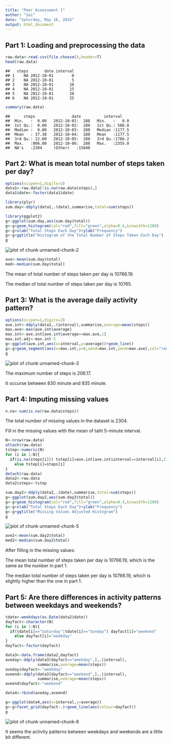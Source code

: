 ```yaml
---
title: "Peer Assessment 1"
author: "Sai"
date: "Saturday, May 16, 2015"
output: html_document
---
```


## Part 1: Loading and preprocessing the data


```r
raw.data<-read.csv(file.choose(),header=T)
head(raw.data)
```

```
##   steps       date interval
## 1    NA 2012-10-01        0
## 2    NA 2012-10-01        5
## 3    NA 2012-10-01       10
## 4    NA 2012-10-01       15
## 5    NA 2012-10-01       20
## 6    NA 2012-10-01       25
```

```r
summary(raw.data) 
```

```
##      steps                date          interval     
##  Min.   :  0.00   2012-10-01:  288   Min.   :   0.0  
##  1st Qu.:  0.00   2012-10-02:  288   1st Qu.: 588.8  
##  Median :  0.00   2012-10-03:  288   Median :1177.5  
##  Mean   : 37.38   2012-10-04:  288   Mean   :1177.5  
##  3rd Qu.: 12.00   2012-10-05:  288   3rd Qu.:1766.2  
##  Max.   :806.00   2012-10-06:  288   Max.   :2355.0  
##  NA's   :2304     (Other)   :15840
```

## Part 2: What is mean total number of steps taken per day?


```r
options(scipen=1,digits=2)
data1<-raw.data[!is.na(raw.data$steps),]
data1$date<-factor(data1$date)

library(plyr)
sum.day<-ddply(data1,.(date),summarise,total=sum(steps))

library(ggplot2)
g<-ggplot(sum.day,aes(sum.day$total))
g<-g+geom_histogram(col="red",fill="green",alpha=0.4,binwidth=1200)
g<-g+xlab("Total Steps Each Day")+ylab("Frequency")
g<-g+ggtitle("Histogram of the Total Number of Steps Taken Each Day")
g
```

![plot of chunk unnamed-chunk-2](figure/unnamed-chunk-2-1.png) 

```r
ave<-mean(sum.day$total)
med<-median(sum.day$total)
```
The mean of total number of steps taken per day is 10766.19.

The median of total number of steps taken per day is 10765.

## Part 3: What is the average daily activity pattern?


```r
options(scipen=1,digits=2)
ave.int<-ddply(data1,.(interval),summarise,average=mean(steps))
max.ave<-max(ave.int$average)
max.int<-ave.int[ave.int$average==max.ave,1]
max.int.adj<-max.int-5
g<-ggplot(ave.int,aes(x=interval,y=average))+geom_line()
g<-g+geom_segment(aes(x=max.int,y=0,xend=max.int,yend=max.ave),col="red")
g
```

![plot of chunk unnamed-chunk-3](figure/unnamed-chunk-3-1.png) 

The maximum number of steps is 206.17.

It occurse between 830 minute and 835 minute.

## Part 4: Imputing missing values

```r
n.na<-sum(is.na(raw.data$steps))
```
The total number of missing values in the dataset is 2304.

Fill in the missing values with the mean of taht 5-minute interval.

```r
N<-nrow(raw.data)
attach(raw.data)
tstep<-numeric(N)
for (i in 1:N){
  if(is.na(steps[i])) tstep[i]=ave.int[ave.int$interval==interval[i],2]
	else tstep[i]=steps[i]
}
detach(raw.data)
data2<-raw.data
data2$steps<-tstep

sum.day2<-ddply(data2,.(date),summarise,total=sum(steps))
g<-ggplot(sum.day2,aes(sum.day2$total))
g<-g+geom_histogram(col="red",fill="green",alpha=0.4,binwidth=1200)
g<-g+xlab("Total Steps Each Day")+ylab("Frequency")
g<-g+ggtitle("Missing Values Adjusted Histogram")
g
```

![plot of chunk unnamed-chunk-5](figure/unnamed-chunk-5-1.png) 

```r
ave2<-mean(sum.day2$total)
med2<-median(sum.day2$total)
```

After filling in the missing values:

The mean total number of steps taken per day is 10766.19,
which is the same as the number in part 1.

The median total number of steps taken per day is 10766.19,
which is slightly higher than the one in part 1.

## Part 5: Are there differences in activity patterns between weekdays and weekends?


```r
tdate<-weekdays(as.Date(data2$date))
dayfact<-character(N)
for (i in 1:N){
  if(tdate[i]=="Saturday"|tdate[i]=="Sunday") dayfact[i]="weekend"
	else dayfact[i]="weekday"
}
dayfact<-factor(dayfact)

data3<-data.frame(data2,dayfact)
aveday<-ddply(data3[dayfact=="weekday",],.(interval),
              summarise,average=mean(steps))
aveday$dayfact<-"weekday"
aveend<-ddply(data3[dayfact=="weekend",],.(interval),
              summarise,average=mean(steps))
aveend$dayfact<-"weekend"

data4<-rbind(aveday,aveend)

g<-ggplot(data4,aes(x=interval,y=average))
g<-g+facet_grid(dayfact~.)+geom_line(aes(colour=dayfact))
g
```

![plot of chunk unnamed-chunk-6](figure/unnamed-chunk-6-1.png) 

It seems the activity patterns between weekdays and weekends are a little bit different.
